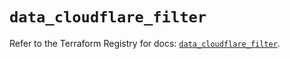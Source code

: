 # `data_cloudflare_filter`

Refer to the Terraform Registry for docs: [`data_cloudflare_filter`](https://registry.terraform.io/providers/cloudflare/cloudflare/5.11.0/docs/data-sources/filter).
